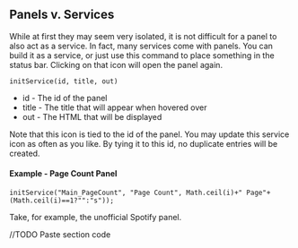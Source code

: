 ## Panels v. Services
While at first they may seem very isolated, it is not difficult for a panel to also act as a service. In fact, many services come with panels. You can build it as a service, or just use this command to place something in the status bar. Clicking on that icon will open the panel again.

`initService(id, title, out)`

* id - The id of the panel
* title - The title that will appear when hovered over
* out - The HTML that will be displayed

Note that this icon is tied to the id of the panel. You may update this service icon as often as you like. By tying it to this id, no duplicate entries will be created.

#### Example - Page Count Panel
`initService("Main_PageCount", "Page Count", Math.ceil(i)+" Page"+(Math.ceil(i)==1?"":"s"));`


Take, for example, the unofficial Spotify panel. 

//TODO Paste section code
